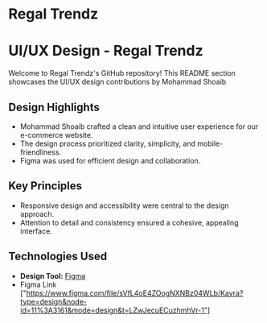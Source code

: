 # Regal Trendz

# UI/UX Design - Regal Trendz 

Welcome to Regal Trendz's GitHub repository! 
This README  section showcases the UI/UX design contributions by Mohammad Shoaib

## Design Highlights

-  Mohammad Shoaib crafted a clean and intuitive user experience for our e-commerce website.
- The design process prioritized clarity, simplicity, and mobile-friendliness.
- Figma was used for efficient design and collaboration.

## Key Principles

- Responsive design and accessibility were central to the design approach.
- Attention to detail and consistency ensured a cohesive, appealing interface.

## Technologies Used

- **Design Tool:** [Figma](https://www.figma.com/)
- Figma Link ["https://www.figma.com/file/sVfL4oE4ZOogNXNBz04WLb/Kayra?type=design&node-id=11%3A3161&mode=design&t=LZwJecuECuzhmhVr-1"]

